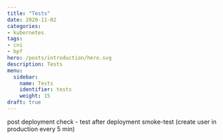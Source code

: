 ```yaml
---
title: "Tests"
date: 2020-11-02
categories:
- kubernetes
tags:
- cni
- bpf
hero: /posts/introduction/hero.svg
description: Tests
menu:
  sidebar:
    name: Tests
    identifier: tests
    weight: 15
draft: true
---
```


post deployment check - test after deployment 
smoke-test (create user in production every 5 min)